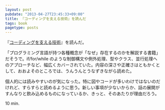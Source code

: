 ```yaml
---
layout: post
pubdate: "2013-04-27T23:45:33+09:00"
title: 『コーディングを支える技術』を読んだ
tags: book
pagetype: posts
---
```

『[コーディングを支える技術][langbook]』を読んだ。

「プログラミング言語が持つ各種概念が「なぜ」存在するのかを解説する書籍」だそうで。if/for/while のような制御構文や例外処理、型やクラス、並行処理へのアプローチなど、幅広くカバーされていた。内容の深さや正確さはともかくとして、おおよそのところでは、うんうんとうなずきながら読めた。

個人的には読みやすいのが気になった。特に図やコードが多いわけではないのだけれど、すらすらと読めるように思う。新しい事項が少ないからか、話の展開がすんなりと飲み込めるものになっているか、きっと、そのあたりが理由だろう。

10 min.

[langbook]: http://amazon.jp/o/ASIN/477415654X/bouzuya-22
